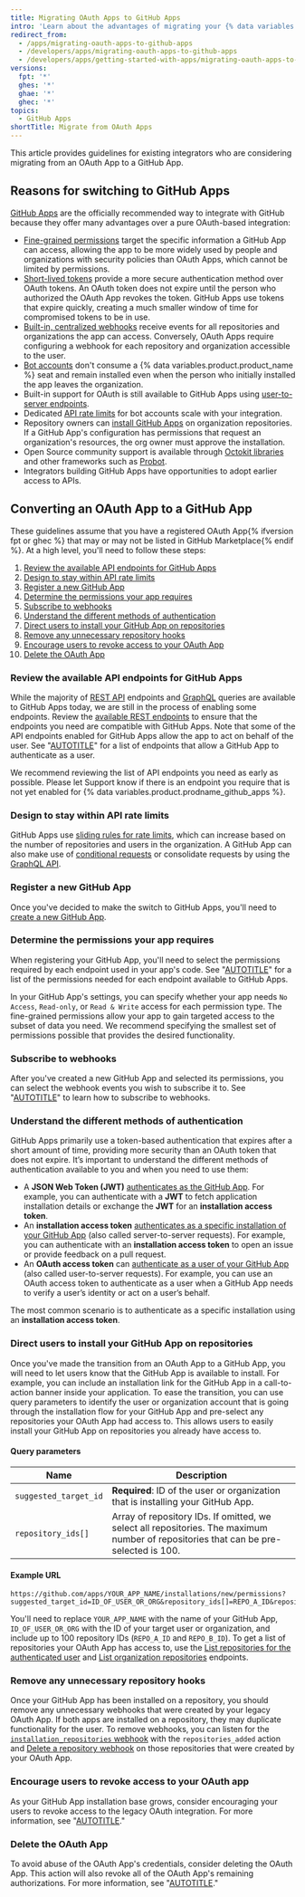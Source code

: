 ```yaml
---
title: Migrating OAuth Apps to GitHub Apps
intro: 'Learn about the advantages of migrating your {% data variables.product.prodname_oauth_app %} to a {% data variables.product.prodname_github_app %} and how to migrate an {% data variables.product.prodname_oauth_app %} that isn''t listed on {% data variables.product.prodname_marketplace %}. '
redirect_from:
  - /apps/migrating-oauth-apps-to-github-apps
  - /developers/apps/migrating-oauth-apps-to-github-apps
  - /developers/apps/getting-started-with-apps/migrating-oauth-apps-to-github-apps
versions:
  fpt: '*'
  ghes: '*'
  ghae: '*'
  ghec: '*'
topics:
  - GitHub Apps
shortTitle: Migrate from OAuth Apps
---
```

This article provides guidelines for existing integrators who are considering migrating from an OAuth App to a GitHub App.

## Reasons for switching to GitHub Apps

[GitHub Apps](/apps) are the officially recommended way to integrate with GitHub because they offer many advantages over a pure OAuth-based integration:

- [Fine-grained permissions](/apps/creating-github-apps/creating-github-apps/differences-between-github-apps-and-oauth-apps#requesting-permission-levels-for-resources) target the specific information a GitHub App can access, allowing the app to be more widely used by people and organizations with security policies than OAuth Apps, which cannot be limited by permissions.
- [Short-lived tokens](/apps/creating-github-apps/creating-github-apps/differences-between-github-apps-and-oauth-apps#token-based-identification) provide a more secure authentication method over OAuth tokens. An OAuth token does not expire until the person who authorized the OAuth App revokes the token. GitHub Apps use tokens that expire quickly, creating a much smaller window of time for compromised tokens to be in use.
- [Built-in, centralized webhooks](/apps/creating-github-apps/creating-github-apps/differences-between-github-apps-and-oauth-apps#webhooks) receive events for all repositories and organizations the app can access. Conversely, OAuth Apps require configuring a webhook for each repository and organization accessible to the user.
- [Bot accounts](/apps/creating-github-apps/creating-github-apps/differences-between-github-apps-and-oauth-apps#machine-vs-bot-accounts) don't consume a {% data variables.product.product_name %} seat and remain installed even when the person who initially installed the app leaves the organization.
- Built-in support for OAuth is still available to GitHub Apps using [user-to-server endpoints](/apps/creating-github-apps/authenticating-with-a-github-app/identifying-and-authorizing-users-for-github-apps).
- Dedicated [API rate limits](/apps/creating-github-apps/creating-github-apps/rate-limits-for-github-apps) for bot accounts scale with your integration.
- Repository owners can [install GitHub Apps](/apps/creating-github-apps/creating-github-apps/differences-between-github-apps-and-oauth-apps#who-can-install-github-apps-and-authorize-oauth-apps) on organization repositories. If a GitHub App's configuration has permissions that request an organization's resources, the org owner must approve the installation.
- Open Source community support is available through [Octokit libraries](/rest/overview/libraries) and other frameworks such as [Probot](https://probot.github.io/).
- Integrators building GitHub Apps have opportunities to adopt earlier access to APIs.

## Converting an OAuth App to a GitHub App

These guidelines assume that you have a registered OAuth App{% ifversion fpt or ghec %} that may or may not be listed in GitHub Marketplace{% endif %}. At a high level, you'll need to follow these steps:

1. [Review the available API endpoints for GitHub Apps](#review-the-available-api-endpoints-for-github-apps)
1. [Design to stay within API rate limits](#design-to-stay-within-api-rate-limits)
1. [Register a new GitHub App](#register-a-new-github-app)
1. [Determine the permissions your app requires](#determine-the-permissions-your-app-requires)
1. [Subscribe to webhooks](#subscribe-to-webhooks)
1. [Understand the different methods of authentication](#understand-the-different-methods-of-authentication)
1. [Direct users to install your GitHub App on repositories](#direct-users-to-install-your-github-app-on-repositories)
1. [Remove any unnecessary repository hooks](#remove-any-unnecessary-repository-hooks)
1. [Encourage users to revoke access to your OAuth App](#encourage-users-to-revoke-access-to-your-oauth-app)
1. [Delete the OAuth App](#delete-the-oauth-app)

### Review the available API endpoints for GitHub Apps

While the majority of [REST API](/rest) endpoints and [GraphQL](/graphql) queries are available to GitHub Apps today, we are still in the process of enabling some endpoints. Review the [available REST endpoints](/rest/overview/endpoints-available-for-github-apps) to ensure that the endpoints you need are compatible with GitHub Apps. Note that some of the API endpoints enabled for GitHub Apps allow the app to act on behalf of the user. See "[AUTOTITLE](/apps/creating-github-apps/authenticating-with-a-github-app/identifying-and-authorizing-users-for-github-apps#user-to-server-requests)" for a list of endpoints that allow a GitHub App to authenticate as a user.

We recommend reviewing the list of API endpoints you need as early as possible. Please let Support know if there is an endpoint you require that is not yet enabled for {% data variables.product.prodname_github_apps %}.

### Design to stay within API rate limits

GitHub Apps use [sliding rules for rate limits](/apps/creating-github-apps/creating-github-apps/rate-limits-for-github-apps), which can increase based on the number of repositories and users in the organization. A GitHub App can also make use of [conditional requests](/rest/overview/resources-in-the-rest-api#conditional-requests) or consolidate requests by using the [GraphQL API](/graphql).

### Register a new GitHub App

Once you've decided to make the switch to GitHub Apps, you'll need to [create a new GitHub App](/apps/creating-github-apps/creating-github-apps).

### Determine the permissions your app requires

When registering your GitHub App, you'll need to select the permissions required by each endpoint used in your app's code. See "[AUTOTITLE](/rest/overview/permissions-required-for-github-apps)" for a list of the permissions needed for each endpoint available to GitHub Apps.

In your GitHub App's settings, you can specify whether your app needs `No Access`, `Read-only`, or `Read & Write` access for each permission type. The fine-grained permissions allow your app to gain targeted access to the subset of data you need. We recommend specifying the smallest set of permissions possible that provides the desired functionality.

### Subscribe to webhooks

After you've created a new GitHub App and selected its permissions, you can select the webhook events you wish to subscribe it to. See "[AUTOTITLE](/apps/maintaining-github-apps/editing-a-github-apps-permissions)" to learn how to subscribe to webhooks.

### Understand the different methods of authentication

GitHub Apps primarily use a token-based authentication that expires after a short amount of time, providing more security than an OAuth token that does not expire. It’s important to understand the different methods of authentication available to you and when you need to use them:

* A **JSON Web Token (JWT)** [authenticates as the GitHub App](/apps/creating-github-apps/authenticating-with-a-github-app/authenticating-with-github-apps#authenticating-as-a-github-app). For example, you can authenticate with a **JWT** to fetch application installation details or exchange the **JWT** for an **installation access token**.
* An **installation access token** [authenticates as a specific installation of your GitHub App](/apps/creating-github-apps/authenticating-with-a-github-app/authenticating-with-github-apps#authenticating-as-an-installation) (also called server-to-server requests). For example, you can authenticate with an **installation access token** to open an issue or provide feedback on a pull request.
* An **OAuth access token** can [authenticate as a user of your GitHub App](/apps/creating-github-apps/authenticating-with-a-github-app/identifying-and-authorizing-users-for-github-apps#identifying-users-on-your-site) (also called user-to-server requests). For example, you can use an OAuth access token to authenticate as a user when a GitHub App needs to verify a user’s identity or act on a user’s behalf.

The most common scenario is to authenticate as a specific installation using an **installation access token**.

### Direct users to install your GitHub App on repositories

Once you've made the transition from an OAuth App to a GitHub App, you will need to let users know that the GitHub App is available to install. For example, you can include an installation link for the GitHub App in a call-to-action banner inside your application. To ease the transition, you can use query parameters to identify the user or organization account that is going through the installation flow for your GitHub App and pre-select any repositories your OAuth App had access to. This allows users to easily install your GitHub App on repositories you already have access to.

#### Query parameters

| Name | Description |
|------|-------------|
| `suggested_target_id` | **Required**: ID of the user or organization that is installing your GitHub App. |
| `repository_ids[]` | Array of repository IDs. If omitted, we select all repositories. The maximum number of repositories that can be pre-selected is 100. |

#### Example URL
```
https://github.com/apps/YOUR_APP_NAME/installations/new/permissions?suggested_target_id=ID_OF_USER_OR_ORG&repository_ids[]=REPO_A_ID&repository_ids[]=REPO_B_ID
```

You'll need to replace `YOUR_APP_NAME` with the name of your GitHub App, `ID_OF_USER_OR_ORG` with the ID of your target user or organization, and include up to 100 repository IDs (`REPO_A_ID` and `REPO_B_ID`). To get a list of repositories your OAuth App has access to, use the [List repositories for the authenticated user](/rest/repos#list-repositories-for-the-authenticated-user) and [List organization repositories](/rest/repos#list-organization-repositories) endpoints.

### Remove any unnecessary repository hooks

Once your GitHub App has been installed on a repository, you should remove any unnecessary webhooks that were created by your legacy OAuth App. If both apps are installed on a repository, they may duplicate functionality for the user. To remove webhooks, you can listen for the [`installation_repositories` webhook](/webhooks-and-events/webhooks/webhook-events-and-payloads#installation_repositories) with the `repositories_added` action and [Delete a repository webhook](/rest/webhooks#delete-a-repository-webhook) on those repositories that were created by your OAuth App.

### Encourage users to revoke access to your OAuth app

As your GitHub App installation base grows, consider encouraging your users to revoke access to the legacy OAuth integration. For more information, see "[AUTOTITLE](/apps/oauth-apps/using-oauth-apps/authorizing-oauth-apps)."

### Delete the OAuth App

To avoid abuse of the OAuth App's credentials, consider deleting the OAuth App. This action will also revoke all of the OAuth App's remaining authorizations. For more information, see "[AUTOTITLE](/apps/oauth-apps/maintaining-oauth-apps/deleting-an-oauth-app)."
